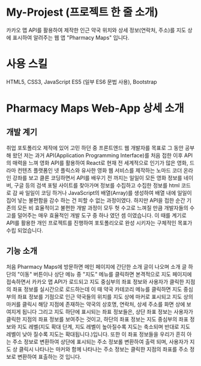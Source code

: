 # My-Projest (프로젝트 한 줄 소개)
카카오 맵 API를 활용하여 제작한 인근 약국 위치와 상세 정보(연락처, 주소)를 지도 상에 표시하여 알려주는 웹 앱 "Pharmacy Maps" 입니다.

# 사용 스킬
HTML5, CSS3, JavaScript ES5 (일부 ES6 문법 사용), Bootstrap

# Pharmacy Maps Web-App 상세 소개
## 개발 계기
취업 포토폴리오 제작에 있어 고민 하던 중 프론트엔드 웹 개발자를 목표로 그 동안 공부 해 왔던 저는 과거 API(Application Programming Interface)를 처음 접한 이후 API의 매력을 느껴 영화 API를 활용하여 React로 현재 전 세계적으로 인기가 많은 영화, 드라마 컨텐츠 플랫폼인 넷 플릭스와 유사한 영화 웹 서비스를 제작하는 노마드 코더 온라인 강좌를 보고 클론 코딩하면서 API를 배우기 전 까지는 일일이 모든 영화 정보를 네이버, 구글 등의 검색 포털 사이트를 찾아가며 정보를 수집하고 수집한 정보를 html 코드로 감 싸 일일이 코딩 하거나 JavaScript의 배열(Array)를 생성하여 배열 내에 일일이 집어 넣는 불편함을 감수 하는 건 피할 수 없는 과정이였다. 하지만 API을 접한 순간 기존의 모든 비 효율적이고 불편한 개발 과정이 모두 헛 수고로 느껴질 만큼 개발자들의 수고를 덜어주는 매우 효율적인 개발 도구 중 하나 였던 셈 이였습니다. 이 때를 계기로 API를 활용한 개인 프로젝트를 진행하여 포토폴리오로 완성 시키자는 구체적인 목표가 수립 되었습니다.

## 기능 소개
처음 Pharmacy Maps에 방문하면 메인 페이지에 간단한 소개 글이 나오며 소개 글 하단의 "이동" 버튼이나 상단 메뉴 중 "지도" 메뉴를 클릭하면 본격적으로 지도 페이지에 접속하면서 카카오 맵 API가 로드되고 지도 중심부의 좌표 정보와 사용자가 클릭한 지점의 좌표 정보를 실시간으로 로드하는데 이 때 약국 카테코리 메뉴를 클릭하면 지도 중심부의 좌표 정보를 기점으로 인근 약국들의 위치를 지도 상에 마커로 표시되고 지도 상의 마커를 클릭시 해당 지점에 존재하는 약국의 상호명, 연락처, 상세 주소를 화면 상에 보여지게 됩니다 그리고 지도 하단에 표시되는 좌표 정보들은,
상단 좌표 정보는 사용자가 클릭한 지점의 좌표 정보를 보여주는 것이고, 하단의 좌표 정보는 지도 중심부의 좌표 정보와 지도 레벨(지도 확대 단계, 지도 레벨이 높아질수록 지도는 축소되며 반대로 지도 레벨이 낮아 질수록 지도는 확대됩니다.)입니다. 또한 이 좌표 정보들을 우리가 흔히 아는 주소 정보로 변환하여 상단에 표시되는 주소 정보롤 변환하여 출력 되며, 사용자가 지도 상 클릭시 나타나는 마커와 함께 나타나는 주소 정보는 클릭한 지점의 좌표를 주소 정보로 변환하여 표출하는 것 입니다. 
